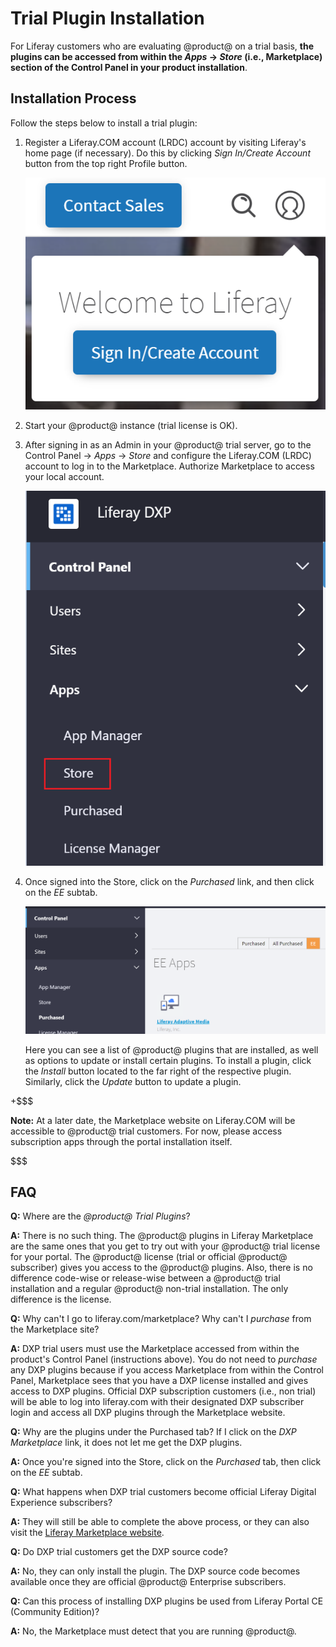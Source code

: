 # Trial Plugin Installation

For Liferay customers who are evaluating @product@ on a trial basis, **the
plugins can be accessed from within the *Apps* &rarr; *Store* (i.e.,
Marketplace) section of the Control Panel in your product installation**. 

## Installation Process

Follow the steps below to install a trial plugin:

1.  Register a Liferay.COM account (LRDC) account by visiting Liferay's home
    page (if necessary). Do this by clicking *Sign In/Create Account* button
    from the top right Profile button.

    ![Figure 1: Hover over the Profile button and click *Sign In/Create Account*.](../../images-dxp/liferay-com-sign-in.png)

2.  Start your @product@ instance (trial license is OK).

3.  After signing in as an Admin in your @product@ trial server, go to the
    Control Panel &rarr; *Apps* &rarr; *Store* and configure the Liferay.COM
    (LRDC) account to log in to the Marketplace. Authorize Marketplace to access
    your local account.

    ![Figure 2: Click the *Store* link and authorize Marketplace to access your local account.](../../images-dxp/dxp-store-link.png)

4.  Once signed into the Store, click on the *Purchased* link, and then click on
    the *EE* subtab.

    ![Figure 3: The trial plugins are available as plugins already purchased.](../../images-dxp/dxp-store-ee.png)

    Here you can see a list of @product@ plugins that are installed, as well as
    options to update or install certain plugins. To install a plugin, click the
    *Install* button located to the far right of the respective plugin.
    Similarly, click the *Update* button to update a plugin.

+$$$

**Note:** At a later date, the Marketplace website on Liferay.COM will be
accessible to @product@ trial customers. For now, please access subscription
apps through the portal installation itself. 

$$$

## FAQ

**Q:** Where are the *@product@ Trial Plugins*?

**A:** There is no such thing. The @product@ plugins in Liferay Marketplace are
the same ones that you get to try out with your @product@ trial license for your
portal. The @product@ license (trial or official @product@ subscriber) gives you
access to the @product@ plugins. Also, there is no difference code-wise or
release-wise between a @product@ trial installation and a regular @product@
non-trial installation. The only difference is the license.

**Q:** Why can't I go to liferay.com/marketplace? Why can't I *purchase* from
the Marketplace site?

**A:** DXP trial users must use the Marketplace accessed from within the
product's Control Panel (instructions above). You do not need to *purchase* any
DXP plugins because if you access Marketplace from within the Control Panel,
Marketplace sees that you have a DXP license installed and gives access to DXP
plugins. Official DXP subscription customers (i.e., non trial) will be able to
log into liferay.com with their designated DXP subscriber login and access all
DXP plugins through the Marketplace website. 

**Q:** Why are the plugins under the Purchased tab? If I click on the
*DXP Marketplace* link, it does not let me get the DXP plugins.

**A:** Once you're signed into the Store, click on the *Purchased* tab,
then click on the *EE* subtab.

**Q:** What happens when DXP trial customers become official Liferay Digital
Experience subscribers?

**A:** They will still be able to complete the above process, or they
can also visit the
[Liferay Marketplace website](https://www.liferay.com/marketplace).

**Q:** Do DXP trial customers get the DXP source code?

**A:** No, they can only install the plugin. The DXP source code becomes
available once they are official @product@ Enterprise subscribers.

**Q:** Can this process of installing DXP plugins be used from Liferay Portal CE
(Community Edition)?

**A:** No, the Marketplace must detect that you are running @product@.